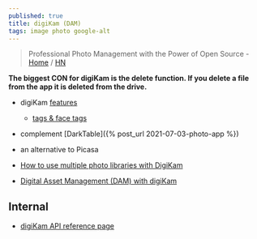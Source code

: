 ```yaml
---
published: true
title: digiKam (DAM)
tags: image photo google-alt
---
```

> Professional Photo Management with the Power of Open Source - [Home](https://www.digikam.org/) / [HN](https://news.ycombinator.com/item?id=23947398)

**The biggest CON for digiKam is the delete function. If you delete a file from the app it is deleted from the drive.**

- digiKam [features](https://www.digikam.org/about/features/)
	- [tags & face tags](https://userbase.kde.org/Digikam/Tutorials/Tagging_and_Face_Tags)
- complement [DarkTable]({% post_url 2021-07-03-photo-app %})
- an alternative to Picasa

- [How to use multiple photo libraries with DigiKam](https://unix.cafe/wp/en/2020/08/how-to-use-multiple-photo-libraries-with-digikam/)
- [Digital Asset Management (DAM) with digiKam](https://docs.kde.org/trunk5/en/digikam-doc/digikam/using-dam.html)

## Internal
- [digiKam API reference page](https://www.digikam.org/api/index.html)